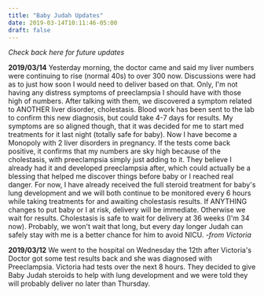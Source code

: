 ```yaml
---
title: "Baby Judah Updates"
date: 2019-03-14T10:11:46-05:00
draft: false
---
```


*Check back here for future updates*

**2019/03/14**
Yesterday morning, the doctor came and said my liver numbers were continuing to rise (normal 40s) to over 300 now. Discussions were had as to just how soon I would need to deliver based on that. Only, I'm not having any distress symptoms of preeclampsia I should have with those high of numbers. After talking with them, we discovered a symptom related to ANOTHER liver disorder, cholestasis. Blood work has been sent to the lab to confirm this new diagnosis, but could take 4-7 days for results. My symptoms are so aligned though, that it was decided for me to start med treatments for it last night (totally safe for baby). Now I have become a Monopoly with 2 liver disorders in pregnancy. If the tests come back positive, it confirms that my numbers are sky high because of the cholestasis, with preeclampsia simply just adding to it. They believe I already had it and developed preeclampsia after, which could actually be a blessing that helped me discover things before baby or I reached real danger. For now, I have already received the full steroid treatment for baby's lung development and we will both continue to be monitored every 6 hours while taking treatments for and awaiting cholestasis results. If ANYTHING changes to put baby or I at risk, delivery will be immediate. Otherwise we wait for results. Cholestasis is safe to wait for delivery at 36 weeks (I'm 34 now). Probably, we won't wait that long, but every day longer Judah can safely stay with me is a better chance for him to avoid NICU. *-from Victoria*

**2019/03/12**
We went to the hospital on Wednesday the 12th after Victoria's Doctor got some test results back and she was diagnosed with Preeclampsia. Victoria had tests over the next 8 hours. They decided to give Baby Judah steroids to help with lung development and we were told they will probably deliver no later than Thursday.
